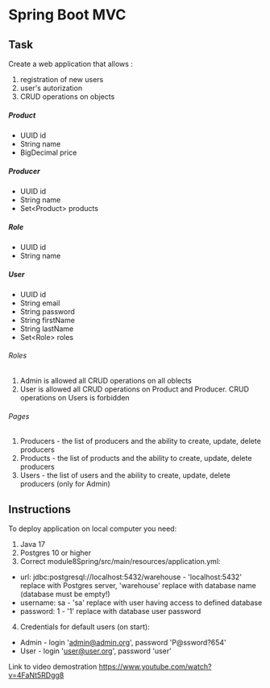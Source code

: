 # Spring Boot MVC

## Task

Create a web application that allows :

1. registration of new users
2. user's autorization
3. CRUD operations on objects

##### Product
* UUID id
* String name
* BigDecimal price
##### Producer
* UUID id
* String name
* Set&lt;Product> products
##### Role
* UUID id
* String name
##### User
* UUID id
* String email
* String password
* String firstName
* String lastName
* Set&lt;Role> roles

###### Roles
1. Admin is allowed all CRUD operations on all oblects
2. User is allowed all CRUD operations on Product and Producer. CRUD operations on Users is forbidden

###### Pages

1. Producers - the list of producers and the ability to create, update, delete producers
2. Products - the list of products and the ability to create, update, delete producers
3. Users - the list of users and the ability to create, update, delete producers (only for Admin)

## Instructions

To deploy application on local computer you need:
1. Java 17
2. Postgres 10 or higher
3. Correct module8Spring/src/main/resources/application.yml:
* url: jdbc:postgresql://localhost:5432/warehouse - 'localhost:5432' replace with Postgres server, 'warehouse' replace with database name (database must be empty!)
* username: sa - 'sa' replace with user having access to defined database
* password: 1 - '1' replace with database user password
4. Credentials for default users (on start):
* Admin - login 'admin@admin.org', password 'P@ssword?654'
* User - login 'user@user.org', password 'user'

Link to video demostration <https://www.youtube.com/watch?v=4FaNt5RDgg8>
